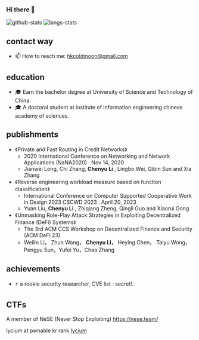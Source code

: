 ### Hi there 👋

<!--
**lyciumlee/lyciumlee** is a ✨ _special_ ✨ repository because its `README.md` (this file) appears on your GitHub profile.

Here are some ideas to get you started:

- 🔭 I’m currently working on ...
- 🌱 I’m currently learning ...
- 👯 I’m looking to collaborate on ...
- 🤔 I’m looking for help with ...
- 💬 Ask me about ...
- 📫 How to reach me: ...
- 😄 Pronouns: ...
- ⚡ Fun fact: ...
-->

![github-stats](https://github-readme-stats.vercel.app/api?username=lyciumlee&show_icons=true&line_height=25&hide_title=true)
![langs-stats](https://github-readme-stats.vercel.app/api/top-langs/?username=lyciumlee&layout=compact)

## contact way
- 📫 How to reach me: hkcoldmoon@gmail.com

## education

- 🎓 Earn the bachelor degree at University of Science and Technology of China.
- 🎓 A doctoral student at institute of information engineering chinese academy of sciences.

## publishments

- 《Private and Fast Routing in Credit Networks》
  - 2020 International Conference on Networking and Network Applications (NaNA2020) · Nov 14, 2020
  - Jianwei Long, Chi Zhang, **Chenyu Li** , Lingbo Wei, Qibin Sun and Xia Zhang
- 《Reverse engineering workload measure based on function classification》
  - International Conference on Computer Supported Cooperative Work in Design 2023 CSCWD 2023 . April 20, 2023
  - Yuan Liu, **Chenyu Li** , Zhiqiang Zheng, Qingli Guo and Xiaorui Gong
- 《Unmasking Role-Play Attack Strategies in Exploiting  Decentralized Finance (DeFi) Systems》
  - The 3rd ACM CCS Workshop on Decentralized Finance and Security (ACM DeFi 23)
  - Weilin Li， Zhun Wang， **Chenyu Li**， Heying Chen， Taiyu Wong， Pengyu Sun，Yufei Yu，Chao Zhang
## achievements
- ⚡ a rookie security researcher, CVE list : secret!.

## CTFs
A member of NeSE (Never Stop Exploiting) https://nese.team/

lycium at pwnable kr rank [lycium](https://pwnable.kr/rank.php)

